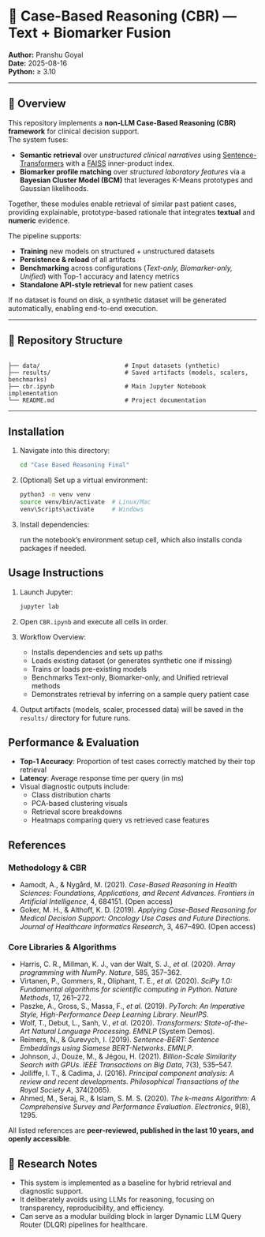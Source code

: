 # 🧪 Case-Based Reasoning (CBR) — Text + Biomarker Fusion

**Author:** Pranshu Goyal  
**Date:** 2025-08-16  
**Python:** ≥ 3.10  

---

## 📖 Overview
This repository implements a **non-LLM Case-Based Reasoning (CBR) framework** for clinical decision support.  
The system fuses:

- **Semantic retrieval** over *unstructured clinical narratives* using [Sentence-Transformers](https://www.sbert.net/) with a [FAISS](https://faiss.ai/) inner-product index.  
- **Biomarker profile matching** over *structured laboratory features* via a **Bayesian Cluster Model (BCM)** that leverages K-Means prototypes and Gaussian likelihoods.  

Together, these modules enable retrieval of similar past patient cases, providing explainable, prototype-based rationale that integrates **textual** and **numeric** evidence.  

The pipeline supports:
- **Training** new models on structured + unstructured datasets  
- **Persistence & reload** of all artifacts  
- **Benchmarking** across configurations (*Text-only, Biomarker-only, Unified*) with Top-1 accuracy and latency metrics  
- **Standalone API-style retrieval** for new patient cases  

If no dataset is found on disk, a synthetic dataset will be generated automatically, enabling end-to-end execution.

---

## 📂 Repository Structure

```text

├── data/                        # Input datasets (ynthetic)
├── results/                     # Saved artifacts (models, scalers, benchmarks)
├── cbr.ipynb 					 # Main Jupyter Notebook implementation
└── README.md                 	 # Project documentation
```

---

## Installation

1. Navigate into this directory:

    ```bash
    cd "Case Based Reasoning Final"
    ```

2. (Optional) Set up a virtual environment:

    ```bash
    python3 -m venv venv
    source venv/bin/activate  # Linux/Mac
    venv\Scripts\activate     # Windows
    ```

3. Install dependencies:

    run the notebook’s environment setup cell, which also installs conda packages if needed.

## Usage Instructions

1. Launch Jupyter:

    ```bash
    jupyter lab
    ```

2. Open `CBR.ipynb` and execute all cells in order.
   
3. Workflow Overview:
   - Installs dependencies and sets up paths
   - Loads existing dataset (or generates synthetic one if missing)
   - Trains or loads pre-existing models
   - Benchmarks Text-only, Biomarker-only, and Unified retrieval methods
   - Demonstrates retrieval by inferring on a sample query patient case

4. Output artifacts (models, scaler, processed data) will be saved in the `results/` directory for future runs.

## Performance & Evaluation

- **Top-1 Accuracy**: Proportion of test cases correctly matched by their top retrieval  
- **Latency**: Average response time per query (in ms)  
- Visual diagnostic outputs include:
  - Class distribution charts
  - PCA-based clustering visuals
  - Retrieval score breakdowns
  - Heatmaps comparing query vs retrieved case features

## References

### Methodology & CBR
- Aamodt, A., & Nygård, M. (2021). *Case-Based Reasoning in Health Sciences: Foundations, Applications, and Recent Advances*. *Frontiers in Artificial Intelligence*, 4, 684151. (Open access)  
- Goker, M. H., & Althoff, K. D. (2019). *Applying Case-Based Reasoning for Medical Decision Support: Oncology Use Cases and Future Directions*. *Journal of Healthcare Informatics Research*, 3, 467–490. (Open access)  

### Core Libraries & Algorithms
- Harris, C. R., Millman, K. J., van der Walt, S. J., *et al.* (2020). *Array programming with NumPy*. *Nature*, 585, 357–362.  
- Virtanen, P., Gommers, R., Oliphant, T. E., *et al.* (2020). *SciPy 1.0: Fundamental algorithms for scientific computing in Python*. *Nature Methods*, 17, 261–272.  
- Paszke, A., Gross, S., Massa, F., *et al.* (2019). *PyTorch: An Imperative Style, High-Performance Deep Learning Library*. *NeurIPS*.  
- Wolf, T., Debut, L., Sanh, V., *et al.* (2020). *Transformers: State-of-the-Art Natural Language Processing*. *EMNLP* (System Demos).  
- Reimers, N., & Gurevych, I. (2019). *Sentence-BERT: Sentence Embeddings using Siamese BERT-Networks*. *EMNLP*.  
- Johnson, J., Douze, M., & Jégou, H. (2021). *Billion-Scale Similarity Search with GPUs*. *IEEE Transactions on Big Data*, 7(3), 535–547.  
- Jolliffe, I. T., & Cadima, J. (2016). *Principal component analysis: A review and recent developments*. *Philosophical Transactions of the Royal Society A*, 374(2065).  
- Ahmed, M., Seraj, R., & Islam, S. M. S. (2020). *The k-means Algorithm: A Comprehensive Survey and Performance Evaluation*. *Electronics*, 9(8), 1295.  

All listed references are **peer-reviewed, published in the last 10 years, and openly accessible**.

## 🔬 Research Notes

- This system is implemented as a baseline for hybrid retrieval and diagnostic support.  
- It deliberately avoids using LLMs for reasoning, focusing on transparency, reproducibility, and efficiency.
- Can serve as a modular building block in larger Dynamic LLM Query Router (DLQR) pipelines for healthcare.
